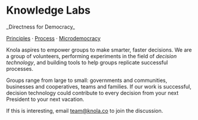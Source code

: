 # Knowledge Labs

<p class="tagline">_Directness for Democracy_</p>

[Principles](./principles) &middot; [Process](./process) &middot; [Microdemocracy](./microdemocracy)

Knola aspires to empower groups to make smarter, faster decisions. We are a group of volunteers, performing experiments in the field of _decision technology_, and building tools to help groups replicate successful processes.

Groups range from large to small: governments and communities, businesses and cooperatives, teams and families. If our work is successful, decision technology could contribute to every decision from your next President to your next vacation.

If this is interesting, email [team@knola.co](mailto:team@knola.co) to join the discussion.

<!--
Documentation TODOs:
- Roles
- More complete example
- Evaluator input
- Combating implicit bias
-->
